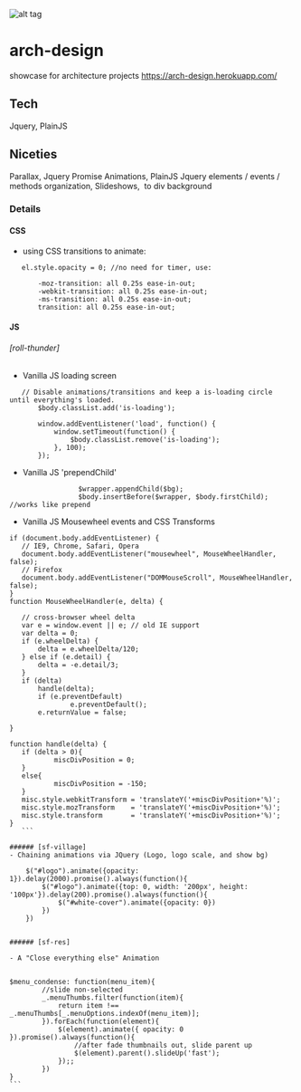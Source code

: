 ![alt tag](http://res.cloudinary.com/dmj8qtant/image/upload/c_limit,w_600/v1457484053/ftxrst42nebekzhunr2d.jpg)
# arch-design
showcase for architecture projects https://arch-design.herokuapp.com/

## Tech
Jquery, PlainJS

## Niceties
Parallax, Jquery Promise Animations, PlainJS Jquery elements / events / methods organization, Slideshows, <img> to div background

### Details
#### CSS
 - using CSS transitions to animate:
 
 ```
 	el.style.opacity = 0; //no need for timer, use:
 	
 		-moz-transition: all 0.25s ease-in-out;
		-webkit-transition: all 0.25s ease-in-out;
		-ms-transition: all 0.25s ease-in-out;
		transition: all 0.25s ease-in-out;
 ```

#### JS
###### [roll-thunder]
 - Vanilla JS loading screen
 ```
 	// Disable animations/transitions and keep a is-loading circle until everything's loaded.
		$body.classList.add('is-loading');

		window.addEventListener('load', function() {
			window.setTimeout(function() {
				$body.classList.remove('is-loading');
			}, 100);
		});

 ```
 - Vanilla JS 'prependChild'
 
 ```
 				  $wrapper.appendChild($bg);
				  $body.insertBefore($wrapper, $body.firstChild);  //works like prepend
 ```
 - Vanilla JS Mousewheel events and CSS Transforms
 ```
 if (document.body.addEventListener) {
	// IE9, Chrome, Safari, Opera
	document.body.addEventListener("mousewheel", MouseWheelHandler, false);
	// Firefox
	document.body.addEventListener("DOMMouseScroll", MouseWheelHandler, false);
}
 function MouseWheelHandler(e, delta) {

	// cross-browser wheel delta
	var e = window.event || e; // old IE support
	var delta = 0;
	if (e.wheelDelta) {
		delta = e.wheelDelta/120; 
	} else if (e.detail) {
		delta = -e.detail/3;
	}
	if (delta)
		handle(delta);
        if (e.preventDefault)
                e.preventDefault();
        e.returnValue = false;
	
}
	
function handle(delta) {
	if (delta > 0){
			miscDivPosition = 0;
	}
	else{
			miscDivPosition = -150;
	}
    misc.style.webkitTransform = 'translateY('+miscDivPosition+'%)'; 
    misc.style.mozTransform    = 'translateY('+miscDivPosition+'%)'; 
    misc.style.transform       = 'translateY('+miscDivPosition+'%)'; 
}
	```

###### [sf-village]
 - Chaining animations via JQuery (Logo, logo scale, and show bg)

 ```
 		$("#logo").animate({opacity: 1}).delay(2000).promise().always(function(){
			$("#logo").animate({top: 0, width: '200px', height: '100px'}).delay(200).promise().always(function(){
				$("#white-cover").animate({opacity: 0})
			})
		})
 ```
 
###### [sf-res]
 
- A "Close everything else" Animation
  
 ```
  	$menu_condense: function(menu_item){
			//slide non-selected
			_.menuThumbs.filter(function(item){
				return item !== _.menuThumbs[_.menuOptions.indexOf(menu_item)];
			}).forEach(function(element){
				$(element).animate({ opacity: 0 }).promise().always(function(){
					//after fade thumbnails out, slide parent up
					$(element).parent().slideUp('fast');
				});;
			})
	}
	```
